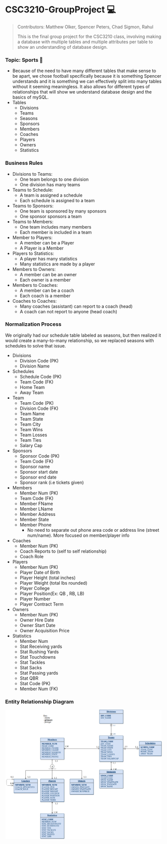 # CSC3210-GroupProject :computer:
> Contributors: Matthew Olker, Spencer Peters, Chad Sigmon, Rahul 
> 
> This is the final group project for the CSC3210 class, involving making a database with multiple tables and multiple attributes per table to show an understanding of database design. 
### Topic: Sports :football:
* Because of the need to have many different tables that make sense to be apart, we chose football specifically because it is something Spencer understands and it is something we can effectively split into many tables without it seeming meaningless. It also allows for different types of relationships that will show we understand database design and the basics of mySQL.
* Tables
	* Divisions
	* Teams
	* Seasons
	* Sponsors
	* Members
	* Coaches
	* Players
	* Owners
	* Statistics
### Business Rules
* Divisions to Teams:
	* One team belongs to one division
	* One division has many teams
* Teams to Schedule: 
	* A team is assigned a schedule
	* Each schedule is assigned to a team 
* Teams to Sponsors:
	* One team is sponsored by many sponsors 
	* One sponsor sponsors a team 
* Teams to Members:
	* One team includes many members
	* Each member is included in a team
* Member to Players:
	* A member can be a Player 
	* A Player is a Member 
* Players to Statistics:
	* A player has many statistics 
	* Many statistics are made by a player
* Members to Owners:
	* A member can be an owner 
	* Each owner is a member
* Members to Coaches:
	* A member can be a coach 
	* Each coach is a member 
* Coaches to Coaches:
	* Many coaches (assistant) can report to a coach (head)
	* A coach can not report to anyone (head coach) 

### Normalization Process
We originally had our schedule table labeled as seasons, but then realized it would create a many-to-many relationship, so we replaced seasons with schedules to solve that issue.
<!-- if parts aren't normalized, state why -->
* Divisions
	* Division Code (PK)
	* Division Name
* Schedules
	* Schedule Code (PK)
	* Team Code (FK)
	* Home Team
	* Away Team
* Team
	* Team Code (PK)
	* Division Code (FK)
	* Team Name
	* Team State
	* Team City
	* Team Wins
	* Team Losses
	* Team Ties
	* Salary Cap
* Sponsors
	* Sponsor Code (PK)
	* Team Code (FK) 
	* Sponsor name 
	* Sponsor start date
	* Sponsor end date
	* Sponsor rank (i.e tickets given)
* Members
	* Member Num (PK)
	* Team Code (FK)
	* Member FName
	* Member LName
	* Member Address
	* Member State
	* Member Phone 
		* No need to separate out phone area code or address line (street num/name). More focused on member/player info
* Coaches
	* Member Num (PK)
	* Coach Reports to (self to self relationship)
	* Coach Role
* Players
	* Member Num (PK)
	* Player Date of Birth
	* Player Height (total inches)
	* Player Weight (total lbs rounded)
	* Player College
	* Player Position(Ex: QB , RB, LB)
	* Player Number
	* Player Contract Term
* Owners
	* Member Num (PK)
	* Owner Hire Date
	* Owner Start Date
	* Owner Acquisition Price
* Statistics
	* Member Num
	* Stat Receiving yards
	* Stat Rushing Yards
	* Stat Touchdowns
	* Stat Tackles 
	* Stat Sacks
	* Stat Passing yards 
	* Stat QBR 
	* Stat Code (PK)
	* Member Num (FK)

### Entity Relationship Diagram
![Football_ERD](football_db.png)
